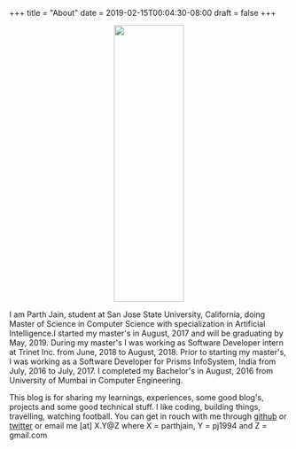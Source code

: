 +++
title = "About"
date = 2019-02-15T00:04:30-08:00
draft = false
+++

<div style="text-align: center">
<img style="width:50%; height:500px;" src="/img/parth_pic.jpeg"\>
</div>

I am Parth Jain, student at San Jose State University, California, doing Master of Science in Computer Science with specialization in Artificial Intelligence.I started my master's in August, 2017 and will be graduating by May, 2019. During my master's I was working as Software Developer intern at Trinet Inc. from June, 2018 to August, 2018. Prior to starting my master's, I was working as a Software Developer for Prisms InfoSystem, India from July, 2016 to July, 2017. I completed my Bachelor's in August, 2016 from University of Mumbai in Computer Engineering.

This blog is for sharing my learnings, experiences, some good blog's, projects and some good technical stuff. I like coding, building things, travelling, watching football. You can get in rouch with me through [github](https://github.com/parthpunkster) or [twitter](https://twitter.com/parthjain8) or email me [at] X.Y@Z where X = parthjain, Y = pj1994 and Z = gmail.com 

